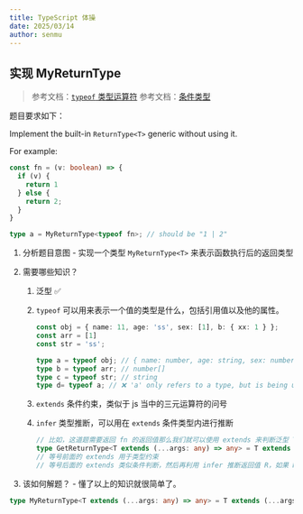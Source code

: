 ```yaml
---
title: TypeScript 体操
date: 2025/03/14
author: senmu
---
```


## 实现 MyReturnType

> 参考文档：[`typeof` 类型运算符](https://www.typescriptlang.org/docs/handbook/2/typeof-types.html)
> 参考文档：[条件类型](https://www.typescriptlang.org/docs/handbook/2/conditional-types.html#inferring-within-conditional-types)

题目要求如下：

Implement the built-in `ReturnType<T>` generic without using it.

For example:

```ts
const fn = (v: boolean) => {
  if (v) {
    return 1
  } else {
    return 2;
  }
}

type a = MyReturnType<typeof fn>; // should be "1 | 2"
```

1. 分析题目意图 - 实现一个类型 `MyReturnType<T>` 来表示函数执行后的返回类型
2. 需要哪些知识？
   1. 泛型 ✅
   2. `typeof` 可以用来表示一个值的类型是什么，包括引用值以及他的属性。

      ```ts
      const obj = { name: 11, age: 'ss', sex: [1], b: { xx: 1 } };
      const arr = [1]
      const str = 'ss';

      type a = typeof obj; // { name: number, age: string, sex: number[], b: { xx: number }}
      type b = typeof arr; // number[]
      type c = typeof str; // string
      type d= typeof a; // ❌ 'a' only refers to a type, but is being used as a value here.
      ```

   3. `extends` 条件约束，类似于 js 当中的三元运算符的问号
   4. `infer` 类型推断，可以用在 `extends` 条件类型内进行推断

      ```ts
      // 比如，这道题需要返回 fn 的返回值那么我们就可以使用 extends 来判断泛型 T 是否是函数，然后再推断返回值
      type GetReturnType<T extends (...args: any) => any> = T extends (...args: any) => infer R ? R : any;
      // 等号前面的 extends 用于类型约束
      // 等号后面的 extends 类似条件判断，然后再利用 infer 推断返回值 R，如果 R 存在就返回 R 的类型
      ```

3. 该如何解题？ - 懂了以上的知识就很简单了。

```ts
type MyReturnType<T extends (...args: any) => any> = T extends (...args: any) => infer R ? R : any;
```
